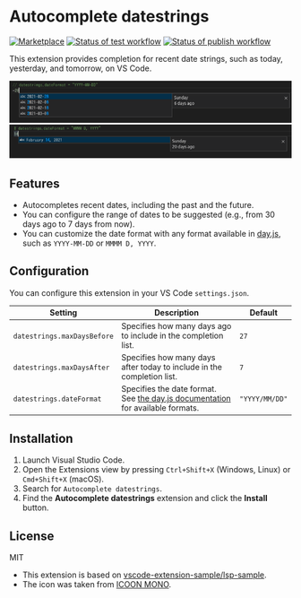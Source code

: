 # Autocomplete datestrings

[![Marketplace](https://vsmarketplacebadges.dev/version/oshikiri.datestrings.png)](https://marketplace.visualstudio.com/items?itemName=oshikiri.datestrings) [![Status of test workflow](https://github.com/oshikiri/vscode-datestrings/workflows/test/badge.svg)](https://github.com/oshikiri/vscode-datestrings/actions?query=workflow%3Atest) [![Status of publish workflow](https://github.com/oshikiri/vscode-datestrings/workflows/publish/badge.svg)](https://github.com/oshikiri/vscode-datestrings/actions?query=workflow%3Apublish)

This extension provides completion for recent date strings, such as today, yesterday, and tomorrow, on VS Code.

![Format1: YYYY-MM-DD](./doc/images/YYYY-MM-DD.png)
![Format2: MMMM D, YYYY](./doc/images/MMMM_D_YYYY.png)

## Features

- Autocompletes recent dates, including the past and the future.
- You can configure the range of dates to be suggested (e.g., from 30 days ago to 7 days from now).
- You can customize the date format with any format available in [day.js](https://day.js.org/docs/en/display/format), such as `YYYY-MM-DD` or `MMMM D, YYYY`.

## Configuration

You can configure this extension in your VS Code `settings.json`.

| Setting | Description | Default |
| --- | --- | --- |
| `datestrings.maxDaysBefore` | Specifies how many days ago to include in the completion list. | `27` |
| `datestrings.maxDaysAfter` | Specifies how many days after today to include in the completion list. | `7` |
| `datestrings.dateFormat` | Specifies the date format. See [the day.js documentation](https://day.js.org/docs/en/display/format) for available formats. | `"YYYY/MM/DD"` |

## Installation

1. Launch Visual Studio Code.
2. Open the Extensions view by pressing `Ctrl+Shift+X` (Windows, Linux) or `Cmd+Shift+X` (macOS).
3. Search for `Autocomplete datestrings`.
4. Find the **Autocomplete datestrings** extension and click the **Install** button.

## License

MIT

- This extension is based on [vscode-extension-sample/lsp-sample](https://github.com/microsoft/vscode-extension-samples/tree/master/lsp-sample).
- The icon was taken from [ICOON MONO](https://icooon-mono.com/12572-%E3%82%AB%E3%83%AC%E3%83%B3%E3%83%80%E3%83%BC%E3%81%AE%E3%83%95%E3%83%AA%E3%83%BC%E3%82%A2%E3%82%A4%E3%82%B3%E3%83%B325/).